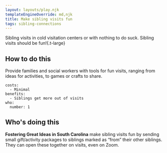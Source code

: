 ```yaml
---
layout: layouts/play.njk
templateEngineOverride: md,njk
title: Make sibling visits fun
tags: sibling-connections
---
```


Sibling visits in cold visitation centers or with nothing to do suck. Sibling visits should be fun!{.t-large}

## How to do this

Provide families and social workers with tools for fun visits, ranging from ideas for activities, to games or crafts to share.

    costs:
      - Minimal
    benefits:
      - Siblings get more out of visits
    who:
      number: 1

## Who's doing this

**Fostering Great Ideas in South Carolina** make sibling visits fun by sending small gift/activity packages to siblings marked as “from” their other siblings. They can open these together on visits, even on Zoom.